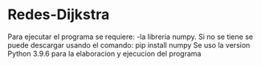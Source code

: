 # Redes-Dijkstra
Para ejecutar el programa se requiere:
-la libreria numpy.
  Si no se tiene se puede descargar usando el comando: pip install numpy
Se uso la version Python 3.9.6 para la elaboracion y ejecucion del programa

